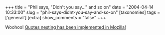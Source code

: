 +++
title = "Phil says, \"Didn't you say...\" and so on"
date = "2004-04-14 10:33:00"
slug = "phil-says-didnt-you-say-and-so-on"
[taxonomies]
tags = ['general']
[extra]
show_comments = "false"
+++

Woohoo! [Quotes nesting has been implemented in Mozilla!](http://bugzilla.mozilla.org/show_bug.cgi?id=24861 "Bug 24861")
